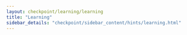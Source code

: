 ```yaml
---
layout: checkpoint/learning/learning
title: "Learning"
sidebar_details: "checkpoint/sidebar_content/hints/learning.html"
---
```


<!--- This child document initializes the page in Jekyll. -->